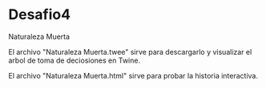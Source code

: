 # Desafio4
Naturaleza Muerta

El archivo "Naturaleza Muerta.twee" sirve para descargarlo y visualizar el arbol de toma de deciosiones en Twine.

El archivo "Naturaleza Muerta.html" sirve para probar la historia interactiva.
